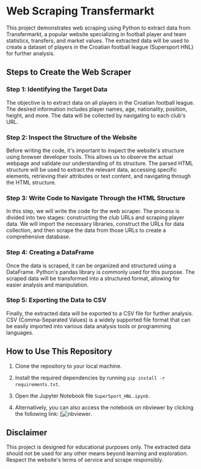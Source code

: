 # Web Scraping Transfermarkt

This project demonstrates web scraping using Python to extract data from Transfermarkt, a popular website specializing in football player and team statistics, transfers, and market values. The extracted data will be used to create a dataset of players in the Croatian football league (Supersport HNL) for further analysis.

## Steps to Create the Web Scraper

### Step 1: Identifying the Target Data
The objective is to extract data on all players in the Croatian football league. The desired information includes player names, age, nationality, position, height, and more. The data will be collected by navigating to each club's URL.

### Step 2: Inspect the Structure of the Website
Before writing the code, it's important to inspect the website's structure using browser developer tools. This allows us to observe the actual webpage and validate our understanding of its structure. The parsed HTML structure will be used to extract the relevant data, accessing specific elements, retrieving their attributes or text content, and navigating through the HTML structure.

### Step 3: Write Code to Navigate Through the HTML Structure
In this step, we will write the code for the web scraper. The process is divided into two stages: constructing the club URLs and scraping player data. We will import the necessary libraries, construct the URLs for data collection, and then scrape the data from those URLs to create a comprehensive database.

### Step 4: Creating a DataFrame
Once the data is scraped, it can be organized and structured using a DataFrame. Python's pandas library is commonly used for this purpose. The scraped data will be transformed into a structured format, allowing for easier analysis and manipulation.

### Step 5: Exporting the Data to CSV
Finally, the extracted data will be exported to a CSV file for further analysis. CSV (Comma-Separated Values) is a widely supported file format that can be easily imported into various data analysis tools or programming languages.

## How to Use This Repository

1. Clone the repository to your local machine.

2. Install the required dependencies by running `pip install -r requirements.txt`.

3. Open the Jupyter Notebook file `SuperSport_HNL.ipynb`.

4. Alternatively, you can also access the notebook on nbviewer by clicking the following link: [![nbviewer](https://nbviewer.org/github/AnteDujic/TransfermarktScrap/blob/main/SuperSport_HNL.ipynb).

## Disclaimer
This project is designed for educational purposes only. The extracted data should not be used for any other means beyond learning and exploration. Respect the website's terms of service and scrape responsibly.
